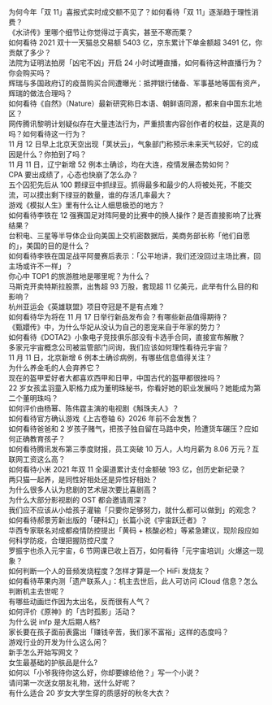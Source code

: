 为何今年「双 11」喜报式实时成交额不见了？如何看待「双 11」逐渐趋于理性消费？  
《水浒传》里哪个细节让你觉得过于真实，甚至不寒而栗？  
如何看待 2021 双十一天猫总交易额 5403 亿，京东累计下单金额超 3491 亿，你贡献了多少？  
法院为证明法拍房「凶宅不凶」开启 24 小时试睡直播，如何看待这种直播行为？你会购买吗？  
辉瑞与多国政府订的疫苗购买合同遭曝光：抵押银行储备、军事基地等国有资产，辉瑞的做法合理吗？  
如何看待《自然》（Nature）最新研究称日本语、朝鲜语同源，都来自中国东北地区？  
网传腾讯黎明计划疑似存在大量违法行为，严重损害内容创作者的权益，这是真的吗？如何看待这一行为？  
11 月 12 日早上北京天空出现「荚状云」，气象部门称预示未来天气较好，它的成因是什么？你拍到了吗？  
11 月 11 日，辽宁新增 52 例本土确诊，均在大连，疫情发展态势如何？  
CPA 要出成绩了，心态也快崩了怎么办？  
五个囚犯先后从 100 颗绿豆中抓绿豆。抓得最多和最少的人将被处死，不能交流，可以摸出剩下绿豆的数量，谁的存活几率最大？  
游戏《模拟人生》里有什么让人细思极恐的地方？  
如何看待李铁在 12 强赛国足对阵阿曼的比赛中的换人操作？是否直接影响了比赛结果？  
台积电、三星等半导体企业向美国上交机密数据后，美商务部长称「他们自愿的」，美国的目的是什么？  
如何看待李铁在国足战平阿曼赛后表示：「公平地讲，我们还没回过主场比赛，回主场或许不一样」？  
你心中 TOP1 的旅游胜地是哪里呢？为什么？  
马斯克开卖特斯拉股票，出售超 93 万股，套现超 11 亿美元，此举有什么目的和影响？  
杭州亚运会《英雄联盟》项目夺冠是不是有点难？  
如何看待华为将在 11 月 17 日举行新品发布会？有哪些新品值得期待？  
《甄嬛传》中，为什么华妃从没认为自己的恩宠来自于年家的势力？  
如何看待《DOTA2》小象电子竞技俱乐部没有卡选手合同，直接宣布解散？  
多家元宇宙概念公司被监管部门问询，我们应该如何理性看待元宇宙？  
11 月 11 日，北京新增 6 例本土确诊病例，有哪些信息值得关注？  
为什么养金毛的人会弃养它？  
现在的盔甲爱好者大都喜欢西甲和日甲，中国古代的盔甲都很挫吗？  
22 岁女孩孟羽童入职格力成为董明珠秘书，你看好她的职业发展吗？她能成为第二个董明珠吗？  
如何评价由杨幂、陈伟霆主演的电视剧《斛珠夫人》？  
如何看待官方确认游戏《上古卷轴 6》2026 年前不会发售？  
如何看待爸爸和 2 岁孩子赌气，把孩子独自留在马路中央，险遭货车碾压？应如何正确教育孩子？  
如何看待腾讯发布第三季度财报，员工突破 10 万人，人均月薪为 8.06 万元？互联网工资这么高？  
如何看待小米 2021  年双 11 全渠道累计支付金额破 193 亿，创历史新纪录？  
两只猫一起养，是同性好相处还是异性好相处？  
为什么很多人认为悲剧的艺术层次要比喜剧高？  
为什么大部分影视剧的 OST 都会邀请周深？  
我们应不应该从小给孩子灌输「只要你足够努力，就什么都可以做到」的观念？  
如何看待郝景芳新出版的「硬科幻」长篇小说《宇宙跃迁者》？  
华西专家联名对成都疫情防控提出「黄码 + 核酸必检」等紧急建议，现阶段应如何科学防疫，合理把握防控尺度？  
罗振宇也杀入元宇宙，6 节网课已收上百万，如何看待「元宇宙培训」火爆这一现象？  
如何判断一个人的音频发烧程度？怎样才算是一个 HiFi 发烧友？  
如何看待苹果内测「遗产联系人」：机主去世后，此人可访问 iCloud 信息？怎么判断机主去世呢？  
有哪些动画烂作因为太出名，反而很有人气？  
如何评价《原神》的「古时孤影」活动？  
为什么说 infp 是大后期人格?  
家长要在孩子面前表露出「赚钱辛苦，我们家不富裕」这样的态度吗？  
游戏行业的开发为什么这么闲？  
新手怎么开始写网文？  
女生最基础的护肤品是什么?  
如何以「小爷我待你这么好，你却要嫁给他？」写一个小说？  
请问第一次送女朋友礼物，送什么好呢？  
有什么适合 20 岁女大学生穿的质感好的秋冬大衣？  
